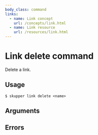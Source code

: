 ```yaml
---
body_class: command
links:
  - name: Link concept
    url: /concepts/link.html
  - name: Link resource
    url: /resources/link.html
---
```


# Link delete command

<section>

Delete a link.

</section>

<section>

## Usage

~~~ shell
$ skupper link delete <name>
~~~

</section>

<section>

## Arguments

</section>

<section>

## Errors

</section>
